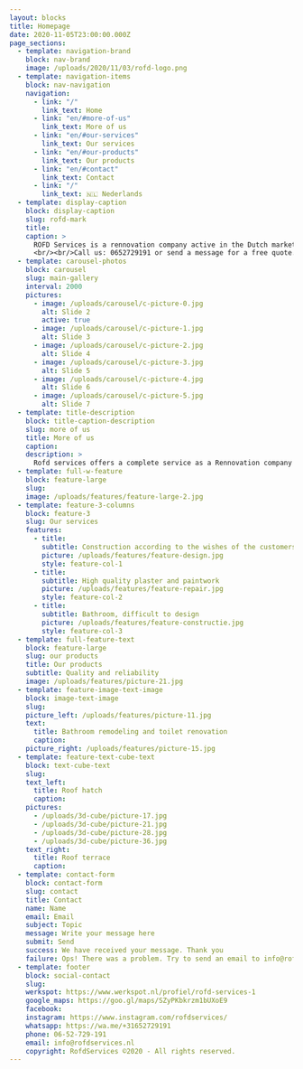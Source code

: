 ```yaml
---
layout: blocks
title: Homepage
date: 2020-11-05T23:00:00.000Z
page_sections:
  - template: navigation-brand
    block: nav-brand
    image: /uploads/2020/11/03/rofd-logo.png
  - template: navigation-items
    block: nav-navigation
    navigation:
      - link: "/"
        link_text: Home
      - link: "en/#more-of-us"
        link_text: More of us
      - link: "en/#our-services"
        link_text: Our services
      - link: "en/#our-products"
        link_text: Our products
      - link: "en/#contact"
        link_text: Contact
      - link: "/"
        link_text: 🇳🇱 Nederlands
  - template: display-caption
    block: display-caption
    slug: rofd-mark
    title:
    caption: >
      ROFD Services is a rennovation company active in the Dutch market since 2010. Located in Amstelveen, we deliver custom work in the Amsterdam and surrounding. We do renovation and maintenance outside and inside the house. Our enthusiastic and professional team gives a lot of importance to quality and details. Our prices are in line with the market, and we make our quotations after a personal visit and interview with the client.
      <br/><br/>Call us: 0652729191 or send a message for a free quote.
  - template: carousel-photos
    block: carousel
    slug: main-gallery
    interval: 2000
    pictures:
      - image: /uploads/carousel/c-picture-0.jpg
        alt: Slide 2
        active: true
      - image: /uploads/carousel/c-picture-1.jpg
        alt: Slide 3
      - image: /uploads/carousel/c-picture-2.jpg
        alt: Slide 4
      - image: /uploads/carousel/c-picture-3.jpg
        alt: Slide 5
      - image: /uploads/carousel/c-picture-4.jpg
        alt: Slide 6
      - image: /uploads/carousel/c-picture-5.jpg
        alt: Slide 7
  - template: title-description
    block: title-caption-description
    slug: more of us
    title: More of us
    caption:
    description: >
      Rofd services offers a complete service as a Rennovation company with the aim of restructuring and improving residential and commercial structures according to the needs and requirements of clients. Our team is ready to make any improvements necessary to your environment.
  - template: full-w-feature
    block: feature-large
    slug:
    image: /uploads/features/feature-large-2.jpg
  - template: feature-3-columns
    block: feature-3
    slug: Our services
    features:
      - title:
        subtitle: Construction according to the wishes of the customers
        picture: /uploads/features/feature-design.jpg
        style: feature-col-1
      - title:
        subtitle: High quality plaster and paintwork
        picture: /uploads/features/feature-repair.jpg
        style: feature-col-2
      - title:
        subtitle: Bathroom, difficult to design
        picture: /uploads/features/feature-constructie.jpg
        style: feature-col-3
  - template: full-feature-text
    block: feature-large
    slug: our products
    title: Our products
    subtitle: Quality and reliability
    image: /uploads/features/picture-21.jpg
  - template: feature-image-text-image
    block: image-text-image
    slug:
    picture_left: /uploads/features/picture-11.jpg
    text:
      title: Bathroom remodeling and toilet renovation
      caption:
    picture_right: /uploads/features/picture-15.jpg
  - template: feature-text-cube-text
    block: text-cube-text
    slug:
    text_left:
      title: Roof hatch
      caption:
    pictures:
      - /uploads/3d-cube/picture-17.jpg
      - /uploads/3d-cube/picture-21.jpg
      - /uploads/3d-cube/picture-28.jpg
      - /uploads/3d-cube/picture-36.jpg
    text_right:
      title: Roof terrace
      caption:
  - template: contact-form
    block: contact-form
    slug: contact
    title: Contact
    name: Name
    email: Email
    subject: Topic
    message: Write your message here
    submit: Send
    success: We have received your message. Thank you
    failure: Ops! There was a problem. Try to send an email to info@rofdservices.nl
  - template: footer
    block: social-contact
    slug:
    werkspot: https://www.werkspot.nl/profiel/rofd-services-1
    google_maps: https://goo.gl/maps/SZyPKbkrzm1bUXoE9
    facebook:
    instagram: https://www.instagram.com/rofdservices/
    whatsapp: https://wa.me/+31652729191
    phone: 06-52-729-191
    email: info@rofdservices.nl
    copyright: RofdServices ©2020 - All rights reserved.
---
```

